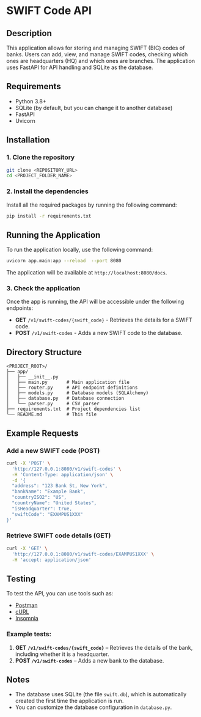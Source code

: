 # SWIFT Code API

## Description

This application allows for storing and managing SWIFT (BIC) codes of banks. Users can add, view, and manage SWIFT codes, checking which ones are headquarters (HQ) and which ones are branches. The application uses FastAPI for API handling and SQLite as the database.

## Requirements

* Python 3.8+
* SQLite (by default, but you can change it to another database)
* FastAPI
* Uvicorn

## Installation

### 1. Clone the repository

```bash
git clone <REPOSITORY_URL>
cd <PROJECT_FOLDER_NAME>
```

### 2. Install the dependencies

Install all the required packages by running the following command:

```bash
pip install -r requirements.txt
```

## Running the Application

To run the application locally, use the following command:

```bash
uvicorn app.main:app --reload  --port 8080
```

The application will be available at `http://localhost:8080/docs`.

### 3. Check the application

Once the app is running, the API will be accessible under the following endpoints:

* **GET** `/v1/swift-codes/{swift_code}` - Retrieves the details for a SWIFT code.
* **POST** `/v1/swift-codes` - Adds a new SWIFT code to the database.

## Directory Structure

```plaintext
<PROJECT_ROOT>/
├── app/
│   ├── __init__.py
│   ├── main.py       # Main application file
│   ├── router.py     # API endpoint definitions
│   ├── models.py     # Database models (SQLAlchemy)
│   ├── database.py   # Database connection
│   └── parser.py     # CSV parser
├── requirements.txt  # Project dependencies list
└── README.md         # This file
```

## Example Requests

### Add a new SWIFT code (POST)

```bash
curl -X 'POST' \
  'http://127.0.0.1:8080/v1/swift-codes' \
  -H 'Content-Type: application/json' \
  -d '{
  "address": "123 Bank St, New York",
  "bankName": "Example Bank",
  "countryISO2": "US",
  "countryName": "United States",
  "isHeadquarter": true,
  "swiftCode": "EXAMPUS1XXX"
}'
```

### Retrieve SWIFT code details (GET)

```bash
curl -X 'GET' \
  'http://127.0.0.1:8080/v1/swift-codes/EXAMPUS1XXX' \
  -H 'accept: application/json'
```

## Testing

To test the API, you can use tools such as:

* [Postman](https://www.postman.com/)
* [cURL](https://curl.se/)
* [Insomnia](https://insomnia.rest/)


### Example tests:

1. **GET `/v1/swift-codes/{swift_code}`** – Retrieves the details of the bank, including whether it is a headquarter.
2. **POST `/v1/swift-codes`** – Adds a new bank to the database.

## Notes

* The database uses SQLite (the file `swift.db`), which is automatically created the first time the application is run.
* You can customize the database configuration in `database.py`.

